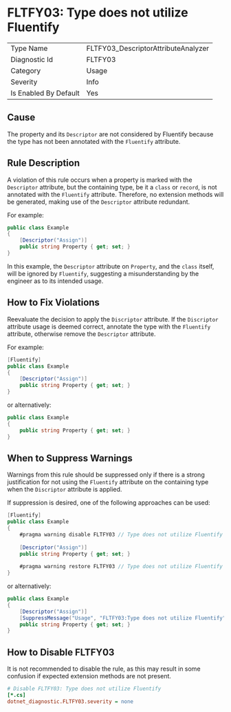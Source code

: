 # FLTFY03: Type does not utilize Fluentify

<table>
<tr>
  <td>Type Name</td>
  <td>FLTFY03_DescriptorAttributeAnalyzer</td>
</tr>
<tr>
  <td>Diagnostic Id</td>
  <td>FLTFY03</td>
</tr>
<tr>
  <td>Category</td>
  <td>Usage</td>
</tr>
<tr>
  <td>Severity</td>
  <td>Info</td>
</tr>
<tr>
  <td>Is Enabled By Default</td>
  <td>Yes</td>
</tr>
</table>

## Cause

The property and its `Descriptor` are not considered by Fluentify because the type has not been annotated with the `Fluentify` attribute.

## Rule Description

A violation of this rule occurs when a property is marked with the `Descriptor` attribute, but the containing type, be it a `class` or `record`, is not annotated with the `Fluentify` attribute. Therefore, no extension methods will be generated, making use of the `Descriptor` attribute redundant.

For example:

```csharp
public class Example
{
    [Descriptor("Assign")]
    public string Property { get; set; }
}
```

In this example, the `Descriptor` attribute on `Property`, and the `class` itself, will be ignored by `Fluentify`, suggesting a misunderstanding by the engineer as to its intended usage.

## How to Fix Violations

Reevaluate the decision to apply the `Discriptor` attribute. If the `Discriptor` attribute usage is deemed correct, annotate the type with the `Fluentify` attribute, otherwise remove the `Descriptor` attribute.

For example:

```csharp
[Fluentify]
public class Example
{
    [Descriptor("Assign")]
    public string Property { get; set; }
}
```
or alternatively:

```csharp
public class Example
{
    public string Property { get; set; }
}
```

## When to Suppress Warnings

Warnings from this rule should be suppressed only if there is a strong justification for not using the `Fluentify` attribute on the containing type when the `Discriptor` attribute is applied.

If suppression is desired, one of the following approaches can be used:

```csharp
[Fluentify]
public class Example
{
    #pragma warning disable FLTFY03 // Type does not utilize Fluentify
    
    [Descriptor("Assign")]
    public string Property { get; set; }
    
    #pragma warning restore FLTFY03 // Type does not utilize Fluentify
}
```

or alternatively:

```csharp
public class Example
{
    [Descriptor("Assign")]
    [SuppressMessage("Usage", "FLTFY03:Type does not utilize Fluentify", Justification = "Explanation for suppression")]
    public string Property { get; set; }
}
```

## How to Disable FLTFY03

It is not recommended to disable the rule, as this may result in some confusion if expected extension methods are not present.

```ini
# Disable FLTFY03: Type does not utilize Fluentify
[*.cs]
dotnet_diagnostic.FLTFY03.severity = none
```